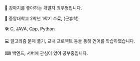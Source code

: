 🐶 강아지를 좋아하는 개발자 최우형입니다.

📝 중앙대학교 2학년 1학기 수료, (군휴학)

🛠 C, JAVA, Cpp, Python

💻 알고리즘 문제 풀기, 교내 프로젝트 등을 통해 언어를 학습하였습니다.

⌨ 백엔드, 서버에 관심이 있어 공부중입니다.
